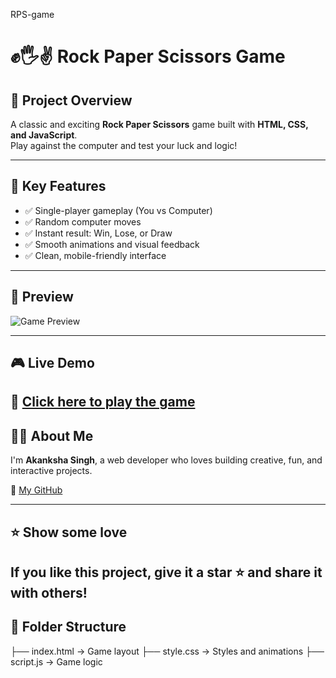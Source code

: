 RPS-game

# ✊🖐✌️ Rock Paper Scissors Game

## 📌 Project Overview
A classic and exciting **Rock Paper Scissors** game built with **HTML, CSS, and JavaScript**.  
Play against the computer and test your luck and logic!

---

## 🌟 Key Features
- ✅ Single-player gameplay (You vs Computer)
- ✅ Random computer moves
- ✅ Instant result: Win, Lose, or Draw
- ✅ Smooth animations and visual feedback
- ✅ Clean, mobile-friendly interface

---

## 📸 Preview

![Game Preview](https://media.giphy.com/media/LHZyixOnHwDDy/giphy.gif) 

---

## 🎮 Live Demo
🔗 [Click here to play the game](https://rpsakanksha.netlify.app/)
---

## 🙋‍♀️ About Me

I'm **Akanksha Singh**, a web developer who loves building creative, fun, and interactive projects.

🔗 [My GitHub](https://github.com/akanksha726)

---

## ⭐ Show some love

If you like this project, give it a **star ⭐** and share it with others!
---

## 📂 Folder Structure

├── index.html → Game layout
├── style.css → Styles and animations
├── script.js → Game logic

